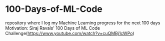 # 100-Days-of-ML-Code
repository where I log my Machine Learning progress for the next 100 days
Motivation: Siraj Ravals' 100 Days of ML Code Challenge(https://www.youtube.com/watch?v=cuQMBj1cWPo)
